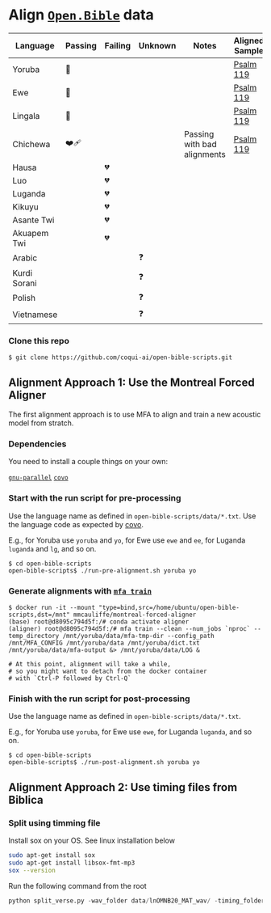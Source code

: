 # Align [`Open.Bible`](https://open.bible/) data

|Language|Passing|Failing|Unknown|Notes|Aligned Sample| 
|---------|------|-------|-------|----|-------|
|Yoruba|💚||||[Psalm 119](https://coqui-ai-public-data.s3.amazonaws.com/psalm-119-yoruba.tar.gz)|
|Ewe|💚||||[Psalm 119](https://coqui-ai-public-data.s3.amazonaws.com/ewe-psalm119-coqui-dec11.tar.gz)|
|Lingala|💚||||[Psalm 119](https://coqui-ai-public-data.s3.amazonaws.com/lingala-coqui-psalm119-dec16.tar.gz)|
|Chichewa|❤️‍🩹|||Passing with bad alignments|[Psalm 119](https://coqui-ai-public-data.s3.amazonaws.com/chichewa-coqui-PSA_119.tar.gz)|
|Hausa||💔||||
|Luo||💔||||
|Luganda||💔||||
|Kikuyu||💔||||
|Asante Twi||💔||||
|Akuapem Twi||💔||||
|Arabic|||❓|||
|Kurdi Sorani|||❓|||
|Polish|||❓|||
|Vietnamese|||❓|||

### Clone this repo

```
$ git clone https://github.com/coqui-ai/open-bible-scripts.git
```

## Alignment Approach 1: Use the Montreal Forced Aligner

The first alignment approach is to use MFA to align and train a new acoustic model from stratch.

### Dependencies

You need to install a couple things on your own:

[`gnu-parallel`](https://www.gnu.org/software/parallel/)
[`covo`](https://www.github.com/ftyers/commonvoice-utils)

### Start with the run script for pre-processing


Use the language name as defined in `open-bible-scripts/data/*.txt`. Use the language code as expected by [covo](https://www.github.com/ftyers/commonvoice-utils).

E.g., for Yoruba use `yoruba` and `yo`, for Ewe use `ewe` and `ee`, for Luganda `luganda` and `lg`, and so on.

```
$ cd open-bible-scripts
open-bible-scripts$ ./run-pre-alignment.sh yoruba yo
```

### Generate alignments with [`mfa train`](https://montreal-forced-aligner.readthedocs.io/en/latest/user_guide/workflows/train_acoustic_model.html)

```
$ docker run -it --mount "type=bind,src=/home/ubuntu/open-bible-scripts,dst=/mnt" mmcauliffe/montreal-forced-aligner
(base) root@d8095c794d5f:/# conda activate aligner
(aligner) root@d8095c794d5f:/# mfa train --clean --num_jobs `nproc` --temp_directory /mnt/yoruba/data/mfa-tmp-dir --config_path /mnt/MFA_CONFIG /mnt/yoruba/data /mnt/yoruba/dict.txt /mnt/yoruba/data/mfa-output &> /mnt/yoruba/data/LOG &

# At this point, alignment will take a while,
# so you might want to detach from the docker container 
# with `Ctrl-P followed by Ctrl-Q`
```

### Finish with the run script for post-processing

Use the language name as defined in `open-bible-scripts/data/*.txt`.

E.g., for Yoruba use `yoruba`, for Ewe use `ewe`, for Luganda `luganda`, and so on.

```
$ cd open-bible-scripts
open-bible-scripts$ ./run-post-alignment.sh yoruba yo
```


## Alignment Approach 2: Use timing files from Biblica


### Split using timming file 

Install sox on your OS. See linux installation below
```bash
sudo apt-get install sox
sudo apt-get install libsox-fmt-mp3
sox --version
```

Run the following command from the root

```python
python split_verse.py -wav_folder data/lnOMNB20_MAT_wav/ -timing_folder data/lnOMNB20_timingfiles/timingfiles/MAT/ -book_sfm  data/lnOMNB20_USFM/41MATlnOMNB20.SFM -output /data/MAT/
```
